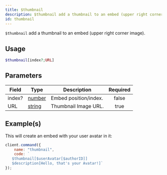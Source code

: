 ```yaml
---
title: $thumbnail
description: $thumbnail add a thumbnail to an embed (upper right corner image).
id: thumbnail
---
```


`$thumbnail` add a thumbnail to an embed (upper right corner image).

## Usage

```php
$thumbnail[index?;URL]
```

## Parameters

| Field  | Type                                                                                              | Description           | Required |
| ------ | ------------------------------------------------------------------------------------------------- | --------------------- | :------: |
| index? | [number](https://developer.mozilla.org/en-US/docs/Web/JavaScript/Reference/Global_Objects/Number) | Embed position/index. |  false   |
| URL    | [string](https://developer.mozilla.org/en-US/docs/Web/JavaScript/Reference/Global_Objects/String) | Thumbnail Image URL.  |   true   |

## Example(s)

This will create an embed with your user avatar in it:

```javascript
client.command({
    name: "thumbnail",
    code: `
   $thumbnail[$userAvatar[$authorID]]
   $description[Hello, that's your Avatar!]`
});
```
